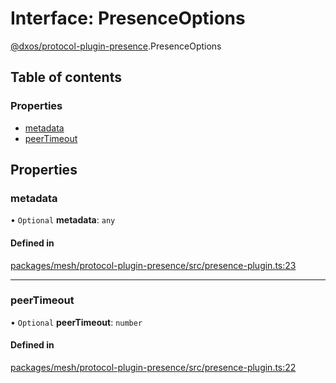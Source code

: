 # Interface: PresenceOptions

[@dxos/protocol-plugin-presence](../modules/dxos_protocol_plugin_presence.md).PresenceOptions

## Table of contents

### Properties

- [metadata](dxos_protocol_plugin_presence.PresenceOptions.md#metadata)
- [peerTimeout](dxos_protocol_plugin_presence.PresenceOptions.md#peertimeout)

## Properties

### metadata

• `Optional` **metadata**: `any`

#### Defined in

[packages/mesh/protocol-plugin-presence/src/presence-plugin.ts:23](https://github.com/dxos/dxos/blob/32ae9b579/packages/mesh/protocol-plugin-presence/src/presence-plugin.ts#L23)

___

### peerTimeout

• `Optional` **peerTimeout**: `number`

#### Defined in

[packages/mesh/protocol-plugin-presence/src/presence-plugin.ts:22](https://github.com/dxos/dxos/blob/32ae9b579/packages/mesh/protocol-plugin-presence/src/presence-plugin.ts#L22)
